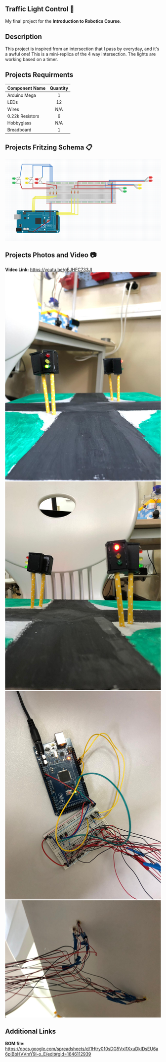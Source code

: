 ## Traffic Light Control :vertical_traffic_light:
My final project for the **Introduction to Robotics Course**.
## Description
This project is inspired from an intersection that I pass by everyday, and it's a awful one! This is a mini-replica of the 4 way intersection. The lights are working based on a timer.
## Projects Requirments
| Component Name | Quantity |
| -------------  |:--------:|
| Arduino Mega   | 1        |
| LEDs           | 12       |
| Wires          | N/A      |
| 0.22k Resistors| 6        |
| Hobbyglass     | N/A      |
| Breadboard     | 1        |
## Projects Fritzing Schema :clipboard:
![Fritzing Schema](final-project-schema.png)
## Projects Photos and Video :camera:
**Video Link:** https://youtu.be/gEJHFC733JI
![Front](front.jpeg)
![Left](left.jpeg)
![Arduino](arduino.jpeg)
![wires](wires.jpeg)
## Additional Links
**BOM file:** https://docs.google.com/spreadsheets/d/1Htry010sDG5Vxl1XxuDkIDsEU6a6pIBbHVVmY9l-o_E/edit#gid=1646112939

 
